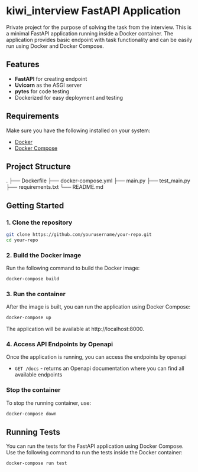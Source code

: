 # kiwi_interview FastAPI Application
Private project for the purpose of solving the task from the interview. This is a minimal FastAPI application running inside a Docker container. The application provides basic endpoint with task functionality and can be easily run using Docker and Docker Compose.

## Features
- **FastAPI** for creating endpoint
- **Uvicorn** as the ASGI server
- **pytes** for code testing
- Dockerized for easy deployment and testing

## Requirements
Make sure you have the following installed on your system:
- [Docker](https://www.docker.com/get-started)
- [Docker Compose](https://docs.docker.com/compose/install/)

## Project Structure
. ├── Dockerfile ├── docker-compose.yml ├── main.py ├── test_main.py ├── requirements.txt └── README.md

## Getting Started

### 1. Clone the repository

```bash
git clone https://github.com/yourusername/your-repo.git
cd your-repo
```

### 2. Build the Docker image
Run the following command to build the Docker image:

```bash
docker-compose build
```

### 3. Run the container
After the image is built, you can run the application using Docker Compose:

```bash
docker-compose up
```

The application will be available at http://localhost:8000.

### 4. Access API Endpoints by Openapi
Once the application is running, you can access the endpoints by openapi
- `GET /docs` - returns an Openapi documentation where you can find all available endpoints

### Stop the container

To stop the running container, use:

```bash
docker-compose down
```

## Running Tests
You can run the tests for the FastAPI application using Docker Compose.
Use the following command to run the tests inside the Docker container:

```bash
docker-compose run test
```